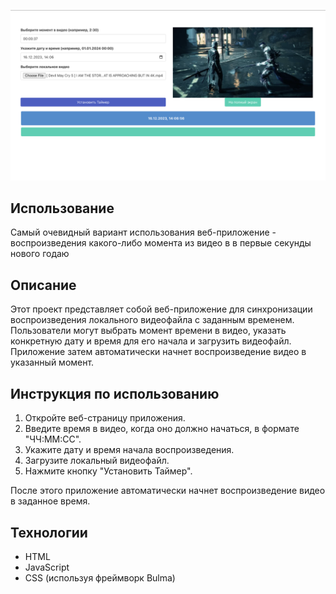 
![Gui](image.png)

## Использование

Самый очевидный вариант использования веб-приложение - воспроизведения какого-либо момента из видео в в первые секунды нового годаю

## Описание
Этот проект представляет собой веб-приложение для синхронизации воспроизведения локального видеофайла с заданным временем. Пользователи могут выбрать момент времени в видео, указать конкретную дату и время для его начала и загрузить видеофайл. Приложение затем автоматически начнет воспроизведение видео в указанный момент.

## Инструкция по использованию

1. Откройте веб-страницу приложения.
2. Введите время в видео, когда оно должно начаться, в формате "ЧЧ:ММ:СС".
3. Укажите дату и время начала воспроизведения.
4. Загрузите локальный видеофайл.
5. Нажмите кнопку "Установить Таймер".

После этого приложение автоматически начнет воспроизведение видео в заданное время.

## Технологии
- HTML
- JavaScript
- CSS (используя фреймворк Bulma)